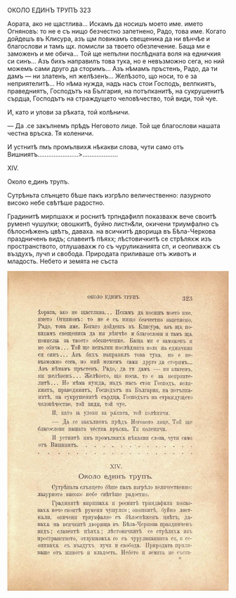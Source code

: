﻿ОКОЛО ЕДИНЪ ТРУПЪ	323

Аората, ако не щастлива... Искамъ да носишъ моето име. името Огняновъ: то не е съ нищо безчестно запетнено, Радо, това име. Когато дойдешъ въ Клисура, азъ щм повикамъ свещеника да ни вѣнчѣе и благослови и тамъ щх. помисли за твоето обезпечение. Баща ми е заможенъ и ме обича... Той ще непълни послѣдната воля на едничкия си синъ... Азъ бихъ направилъ това тука, но е невъзможно сега, но ний можемъ сами друго да сторимъ... Азъ нѣмамъ пръстенъ, Радо, да ти дамъ — ни златенъ, нп желѣзенъ... Желѣзото, що носи, то е за неприятелитѣ... Но нѣма нужда, надъ насъ стои Господъ, велпкиятъ, праведниятъ, Господътъ на България, на потъпканитѣ, на сукрушенитѣ сърдца, Господътъ на страждущето человѣчество, той види, той чуе.

И, като и улови за рѣката, той колѣничи.

— Да .се закълнемъ прѣдъ Неговото лице. Той ще благослови нашата честна връска. Тя коленичи.

И устнитѣ пмъ промълвихѫ нѣкакви слова, чути само отъ Вишниятъ.......................>....................

XIV.

Около е,динъ трупъ.

Сутрѣньта слънцето бѣше пакъ изгрѣло величественно: лазурното високо небе свѣтѣше радостно.

Градинитѣ мирпшахж и роснитѣ трпндафилп показвахж вече своитѣ руменп чушулки; овошкитѣ, буйно листн&ли, окичени триумфално съ бѣлоснѣженъ цвѣтъ, даваха. на всичкитѣ дворища въ Бѣла-Черкова праздниченъ видъ; славеитѣ пѣяхх; лѣстовичкитѣ се стрѣляхж изъ пространството, отлушавахж го съ чуруликанията сп, и сеопивахж съ въздухъ, лучп и свобода. Природата приливаше отъ животъ и младость. Небето и земята не съста

![original](images/362.jpg)

